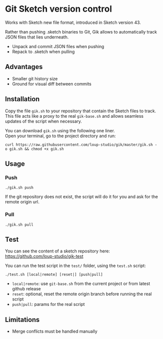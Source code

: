 # Git Sketch version control

Works with Sketch new file format, introduced in Sketch version 43.

Rather than pushing .sketch binaries to Git, Gik allows to automatically track JSON files that lies underneath.

 * Unpack and commit JSON files when pushing
 * Repack to .sketch when pulling


## Advantages

 * Smaller git history size
 * Ground for visual diff between commits


## Installation

Copy the file `gik.sh` to your repository that contain the Sketch files to track.  
This file acts like a proxy to the real `gik-base.sh` and allows seamless updates of the script when necessary.

You can download `gik.sh` using the following one liner.  
Open your terminal, go to the project directory and run:

```
curl https://raw.githubusercontent.com/loup-studio/gik/master/gik.sh -o gik.sh && chmod +x gik.sh
```

## Usage

### Push

```
./gik.sh push
```

If the git repository does not exist, the script will do it for you and ask for the remote origin url.

### Pull

```
./gik.sh pull
```


## Test

You can see the content of a sketch repository here: <https://github.com/loup-studio/gik-test>

You can run the test script in the `test/` folder, using the `test.sh` script:

```
./test.sh [local|remote] [reset|] [push|pull]
```

 * `local|remote`: use `git-base.sh` from the current project or from latest github release
 * `reset`: optional, reset the remote origin branch before running the real script
 * `push|pull`: params for the real script


## Limitations

 * Merge conflicts must be handled manually
